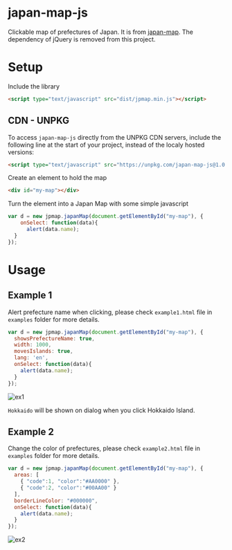 # japan-map-js
Clickable map of prefectures of Japan. It is from [japan-map](http://takemaru-hirai.github.io/japan-map/). The dependency of jQuery is removed from this project.

# Setup

Include the library

```html
<script type="text/javascript" src="dist/jpmap.min.js"></script>
```

## CDN - UNPKG
To access `japan-map-js` directly from the UNPKG CDN servers, include the following line at the start of your project, instead of the localy hosted versions:

```html
<script type="text/javascript" src="https://unpkg.com/japan-map-js@1.0.1/dist/jpmap.min.js"></script>
```

Create an element to hold the map

```html
<div id="my-map"></div>
```

Turn the element into a Japan Map with some simple javascript

```javascript
var d = new jpmap.japanMap(document.getElementById("my-map"), {
    onSelect: function(data){
      alert(data.name);
  }
});
```

# Usage

## Example 1
Alert prefecture name when clicking, please check `example1.html` file in `examples` folder for more details.  

```javascript
var d = new jpmap.japanMap(document.getElementById("my-map"), {
  showsPrefectureName: true,
  width: 1000,
  movesIslands: true,
  lang: 'en',
  onSelect: function(data){
    alert(data.name);
  }
});
```

![ex1](https://user-images.githubusercontent.com/8428372/74094337-e4557b00-4b22-11ea-9fc8-dd2ef509a6fd.png)

`Hokkaido` will be shown on dialog when you click Hokkaido Island.

## Example 2
Change the color of prefectures, please check `example2.html` file in `examples` folder for more details.  

```javascript
var d = new jpmap.japanMap(document.getElementById("my-map"), {
  areas: [
    { "code":1, "color":"#AA0000" }, 
    { "code":2, "color":"#00AA00" }
  ],
  borderLineColor: "#000000", 
  onSelect: function(data){
    alert(data.name);
  }
});
```

![ex2](https://user-images.githubusercontent.com/8428372/74094335-e28bb780-4b22-11ea-8448-aa2c7dadfe95.png)

